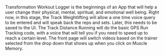Transformation Workout Logger is the beginnings of an App that will help a user change their physical, mental, spiritual, and emotional well being.
Right now, in this stage, the Track Weightlifting will allow a one time voice query to be entered and will speak back the reps and sets.  Later, this needs to be saved to the UI.  The Track Distance Running will do the basic GPS Run Tracking code, with a voice that will tell you if you need to speed up to reach a certain level.  The front page will switch videos based on the trainer selected from the drop down that shows up when you click on Muscle Memory.